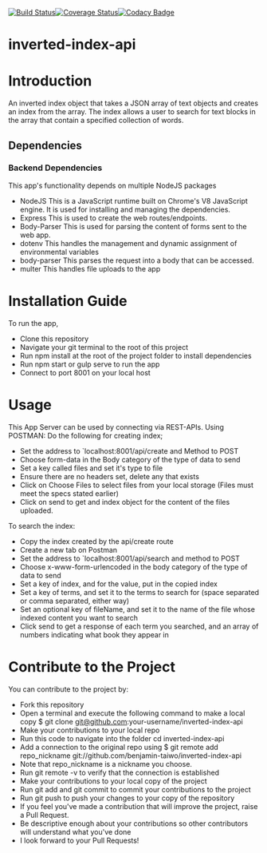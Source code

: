 [![Build Status](https://travis-ci.org/benjamintaiwo/inverted-index-api.svg?branch=develop)](https://travis-ci.org/benjamintaiwo/inverted-index-api)[![Coverage Status](https://coveralls.io/repos/github/benjamintaiwo/inverted-index-api/badge.svg?branch=master)](https://coveralls.io/github/benjamintaiwo/inverted-index-api?branch=master)[![Codacy Badge](https://api.codacy.com/project/badge/Grade/e455b847630c4307863f18cf0a4d8336)](https://www.codacy.com/app/benjamintaiwo/inverted-index-api?utm_source=github.com&amp;utm_medium=referral&amp;utm_content=benjamintaiwo/inverted-index-api&amp;utm_campaign=Badge_Grade)
# inverted-index-api

# Introduction
An inverted index object that takes a JSON array of text objects and creates an index from the array. The index allows a user to search for text blocks in the array that contain a specified collection of words.

## Dependencies
### Backend Dependencies
   This app's functionality depends on multiple NodeJS packages

* NodeJS This is a JavaScript runtime built on Chrome's V8 JavaScript engine. It is used for installing and managing the dependencies.
* Express This is used to create the web routes/endpoints.
* Body-Parser This is used for parsing the content of forms sent to the web app.
* dotenv This handles the management and dynamic assignment of environmental variables
* body-parser This parses the request into a body that can be accessed.
* multer This handles file uploads to the app

# Installation Guide
   To run the app,

* Clone this repository
* Navigate your git terminal to the root of this project
* Run npm install at the root of the project folder to install dependencies
* Run npm start or gulp serve to run the app
* Connect to port 8001 on your local host

# Usage
 This App Server can be used by connecting via REST-APIs. Using POSTMAN: 
 Do the following for creating index;

* Set the address to `localhost:8001/api/create and Method to POST
* Choose form-data in the Body category of the type of data to send
* Set a key called files and set it's type to file
* Ensure there are no headers set, delete any that exists
* Click on Choose Files to select files from your local storage (Files must meet the specs stated earlier)
* Click on send to get and index object for the content of the files uploaded.

To search the index:
* Copy the index created by the api/create route
* Create a new tab on Postman
* Set the address to `localhost:8001/api/search and method to POST
* Choose x-www-form-urlencoded in the body category of the type of data to send
* Set a key of index, and for the value, put in the copied index
* Set a key of terms, and set it to the terms to search for (space separated or comma separated, either way)
* Set an optional key of fileName, and set it to the name of the file whose indexed content you want to search
* Click send to get a response of each term you searched, and an array of numbers indicating what book they appear in

# Contribute to the Project
You can contribute to the project by:
* Fork this repository 
* Open a terminal and execute the following command to make a local copy $ git clone git@github.com:your-username/inverted-index-api
* Make your contributions to your local repo
* Run this code to navigate into the folder cd inverted-index-api
* Add a connection to the original repo using $ git remote add repo_nickname git://github.com/benjamin-taiwo/inverted-index-api
* Note that repo_nickname is a nickname you choose.
* Run git remote -v to verify that the connection is established
* Make your contributions to your local copy of the project
* Run git add and git commit to commit your contributions to the project
* Run git push to push your changes to your copy of the repository
* If you feel you've made a contribution that will improve the project, raise a Pull Request.
* Be descriptive enough about your contributions so other contributors will understand what you've done
* I look forward to your Pull Requests!
